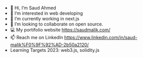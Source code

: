 - 👋 Hi, I’m Saud Ahmed
- 👀 I’m interested in web developing
- 🌱 I’m currently working in next.js
- 💞️ I’m looking to collaborate on open source.
- 💻 My portifolio website https://saudmalik.com/
- 📫 Reach me on LinkedIn https://www.linkedin.com/in/saud-malik%F0%9F%92%AD-2b50a2120/
- Learning Targets 2023: web3.js, solidity.js

<!---
saud00/saud00 is a ✨ special ✨ repository because its `README.md` (this file) appears on your GitHub profile.
You can click the Preview link to take a look at your changes.
--->
